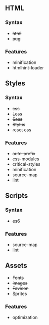 ## HTML

### Syntax
* ~~html~~
* ~~pug~~

### Features
* minification
* htmlhint-loader

## Styles

### Syntax
* ~~css~~
* ~~Less~~
* ~~Sass~~
* ~~Stylus~~
* ~~reset css~~

### Features
* ~~auto-prefix~~
* css-modules
* critical-styles
* minification
* source-map
* lint

## Scripts

### Syntax
* es6

### Features
* source-map
* lint

## Assets

* ~~Fonts~~
* ~~Images~~
* ~~Favicon~~
* Sprites

### Features
* optimization
